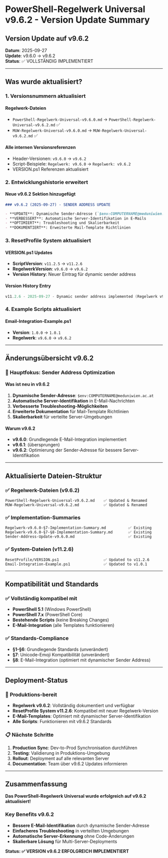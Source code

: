 # PowerShell-Regelwerk Universal v9.6.2 - Version Update Summary

## Version Update auf v9.6.2

**Datum**: 2025-09-27  
**Update**: v9.6.0 → v9.6.2  
**Status**: ✅ VOLLSTÄNDIG IMPLEMENTIERT

---

## Was wurde aktualisiert?

### 1. **Versionsnummern aktualisiert**

#### Regelwerk-Dateien

- `PowerShell-Regelwerk-Universal-v9.6.0.md` → `PowerShell-Regelwerk-Universal-v9.6.2.md` ✅
- `MUW-Regelwerk-Universal-v9.6.0.md` → `MUW-Regelwerk-Universal-v9.6.2.md` ✅

#### Alle internen Versionsreferenzen

- Header-Versionen: `v9.6.0` → `v9.6.2`
- Script-Beispiele: `Regelwerk: v9.6.0` → `Regelwerk: v9.6.2`
- VERSION.ps1 Referenzen aktualisiert

### 2. **Entwicklungshistorie erweitert**

#### Neue v9.6.2 Sektion hinzugefügt

```markdown
### v9.6.2 (2025-09-27) - SENDER ADDRESS UPDATE

- **UPDATE**: Dynamische Sender-Adresse (`$env:COMPUTERNAME@meduniwien.ac.at`)
- **VERBESSERT**: Automatische Server-Identifikation in E-Mails
- **OPTIMIERT**: Troubleshooting und Skalierbarkeit
- **DOKUMENTIERT**: Erweiterte Mail-Template Richtlinien
```

### 3. **ResetProfile System aktualisiert**

#### VERSION.ps1 Updates

- **ScriptVersion**: `v11.2.5` → `v11.2.6`
- **RegelwerkVersion**: `v9.6.0` → `v9.6.2`
- **Version History**: Neuer Eintrag für dynamic sender address

#### Version History Entry

```powershell
v11.2.6 - 2025-09-27 - Dynamic sender address implemented (Regelwerk v9.6.2)
```

### 4. **Example Scripts aktualisiert**

#### Email-Integration-Example.ps1

- **Version**: `1.0.0` → `1.0.1`
- **Regelwerk**: `v9.6.0` → `v9.6.2`

---

## Änderungsübersicht v9.6.2

### 🎯 **Hauptfokus: Sender Address Optimization**

#### Was ist neu in v9.6.2

1. **Dynamische Sender-Adresse**: `$env:COMPUTERNAME@meduniwien.ac.at`
2. **Automatische Server-Identifikation** in E-Mail-Nachrichten
3. **Verbesserte Troubleshooting-Möglichkeiten**
4. **Erweiterte Dokumentation** für Mail-Template Richtlinien
5. **Skalierbarkeit** für verteilte Server-Umgebungen

#### Warum v9.6.2

- **v9.6.0**: Grundlegende E-Mail-Integration implementiert
- **v9.6.1**: (übersprungen)
- **v9.6.2**: Optimierung der Sender-Adresse für bessere Server-Identifikation

---

## Aktualisierte Dateien-Struktur

### ✅ Regelwerk-Dateien (v9.6.2)

```
PowerShell-Regelwerk-Universal-v9.6.2.md    ✅ Updated & Renamed
MUW-Regelwerk-Universal-v9.6.2.md           ✅ Updated & Renamed
```

### ✅ Implementation-Summaries

```
Regelwerk-v9.6.0-§7-Implementation-Summary.md          ✅ Existing
Regelwerk-v9.6.0-§7-§8-Implementation-Summary.md       ✅ Existing  
Sender-Address-Update-v9.6.0.md                        ✅ Existing
```

### ✅ System-Dateien (v11.2.6)

```
ResetProfile/VERSION.ps1                    ✅ Updated to v11.2.6
Email-Integration-Example.ps1               ✅ Updated to v1.0.1
```

---

## Kompatibilität und Standards

### ✅ Vollständig kompatibel mit

- **PowerShell 5.1** (Windows PowerShell)
- **PowerShell 7.x** (PowerShell Core)
- **Bestehende Scripts** (keine Breaking Changes)
- **E-Mail-Integration** (alle Templates funktionieren)

### ✅ Standards-Compliance

- **§1-§6**: Grundlegende Standards (unverändert)
- **§7**: Unicode-Emoji Kompatibilität (unverändert)
- **§8**: E-Mail-Integration (optimiert mit dynamischer Sender Address)

---

## Deployment-Status

### 🚀 **Produktions-bereit**

- **Regelwerk v9.6.2**: Vollständig dokumentiert und verfügbar
- **ResetProfile System v11.2.6**: Kompatibel mit neuer Regelwerk-Version
- **E-Mail-Templates**: Optimiert mit dynamischer Server-Identifikation
- **Alle Scripts**: Funktionieren mit v9.6.2 Standards

### 📋 **Nächste Schritte**

1. **Production Sync**: Dev-to-Prod Synchronisation durchführen
2. **Testing**: Validierung in Produktions-Umgebung
3. **Rollout**: Deployment auf alle relevanten Server
4. **Documentation**: Team über v9.6.2 Updates informieren

---

## Zusammenfassung

**Das PowerShell-Regelwerk Universal wurde erfolgreich auf v9.6.2 aktualisiert!**

### Key Benefits v9.6.2

- **Bessere E-Mail-Identifikation** durch dynamische Sender-Adresse
- **Einfacheres Troubleshooting** in verteilten Umgebungen
- **Automatische Server-Erkennung** ohne Code-Änderungen
- **Skalierbare Lösung** für Multi-Server-Deployments

**Status: ✅ VERSION v9.6.2 ERFOLGREICH IMPLEMENTIERT**
